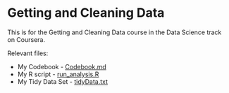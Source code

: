 # Getting and Cleaning Data

This is for the Getting and Cleaning Data course in the Data Science track on Coursera.

Relevant files:

* My Codebook - [Codebook.md](https://github.com/hizinfiz/GettingCleaningData/blob/master/Codebook.md)
* My R script - [run_analysis.R](https://github.com/hizinfiz/GettingCleaningData/blob/master/run_analysis.R)
* My Tidy Data Set - [tidyData.txt](https://github.com/hizinfiz/GettingCleaningData/blob/master/tidyData.txt)